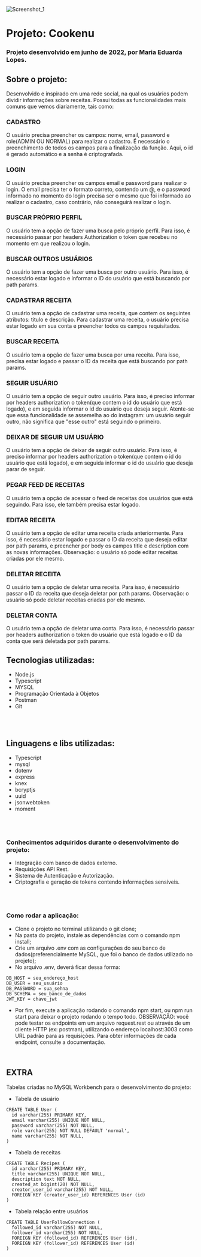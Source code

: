 ![Screenshot_1](https://user-images.githubusercontent.com/45580434/79641791-06e1c100-8170-11ea-8ecf-b6c889805d55.png)
<br>


# Projeto: Cookenu

### Projeto desenvolvido em junho de 2022, por Maria Eduarda Lopes.

## Sobre o projeto: 
Desenvolvido e inspirado em uma rede social, na qual os usuários podem dividir informações sobre receitas. Possui todas as funcionalidades mais comuns que vemos diariamente, tais como:

### CADASTRO
O usuário precisa preencher os campos: nome, email, password e role(ADMIN OU NORMAL) para realizar o cadastro. É necessário o preenchimento de todos os campos para a finalização da função. Aqui, o id é gerado automático e a senha é criptografada.

### LOGIN
O usuário precisa preencher os campos email e password para realizar o login. O email precisa ter o formato correto, contendo um @, e o password informado no momento do login precisa ser o mesmo que foi informado ao realizar o cadastro, caso contrário, não conseguirá realizar o login.
<br>
### BUSCAR PRÓPRIO PERFIL
O usuário tem a opção de fazer uma busca pelo próprio perfil. Para isso, é necessário passar por headers Authorization o token que recebeu no momento em que realizou o login.
<br>
### BUSCAR OUTROS USUÁRIOS
O usuário tem a opção de fazer uma busca por outro usuário. Para isso, é necessário estar logado e informar o ID do usuário que está buscando por path params. 
<br>
### CADASTRAR RECEITA
O usuário tem a opção de cadastrar uma receita, que contem os seguintes atributos: título e descrição. Para cadastrar uma receita, o usuário precisa estar logado em sua conta e preencher todos os campos requisitados. 
<br>
### BUSCAR RECEITA
O usuário tem a opção de fazer uma busca por uma receita. Para isso, precisa estar logado e passar o ID da receita que está buscando por path params.
<br>
### SEGUIR USUÁRIO
O usuário tem a opção de seguir outro usuário. Para isso, é preciso informar por headers authorization o token(que contem o id do usuário que está logado), e em seguida informar o id do usuário que deseja seguir. Atente-se que essa funcionalidade se assemelha ao do instagram: um usuário seguir outro, não significa que "esse outro" está seguindo o primeiro.
<br>
### DEIXAR DE SEGUIR UM USUÁRIO
O usuário tem a opção de deixar de seguir outro usuário. Para isso, é preciso informar por headers authorization o token(que contem o id do usuário que está logado), e em seguida informar o id do usuário que deseja parar de seguir. 
<br>
### PEGAR FEED DE RECEITAS
O usuário tem a opção de acessar o feed de receitas dos usuários que está seguindo. Para isso, ele também precisa estar logado. 
<br>
### EDITAR RECEITA
O usuário tem a opção de editar uma receita criada anteriormente. Para isso, é necessário estar logado e passar o ID da receita que deseja editar por path params, e preencher por body os campos title e description com as novas informações. Observação: o usuário só pode editar receitas criadas por ele mesmo.
<br>
### DELETAR RECEITA
O usuário tem a opção de deletar uma receita. Para isso, é necessário passar o ID da receita que deseja deletar por path params. Observação: o usuário só pode deletar receitas criadas por ele mesmo.
### DELETAR CONTA
O usuário tem a opção de deletar uma conta. Para isso, é necessário passar por headers authorization o token do usuário que está logado e o ID da conta que será deletada por path params. 


## Tecnologias utilizadas:
- Node.js
- Typescript
- MYSQL
- Programação Orientada à Objetos
- Postman
- Git
<br>
<br>

## Linguagens e libs utilizadas:
- Typescript
- mysql
- dotenv
- express
- knex
- bcryptjs
- uuid
- jsonwebtoken
- moment
<br>
<br>

### Conhecimentos adquiridos durante o desenvolvimento do projeto:
- Integração com banco de dados externo.
- Requisições API Rest.
- Sistema de Autenticação e Autorização.
- Criptografia e geração de tokens contendo informações sensíveis.
<br>
<br>

### Como rodar a aplicação:
- Clone o projeto no terminal utilizando o git clone;
- Na pasta do projeto, instale as dependências com o comando npm install;
- Crie um arquivo .env com as configurações do seu banco de dados(preferencialmente MySQL, que foi o banco de dados utilizado no projeto);
- No arquivo .env, deverá ficar dessa forma:

```
DB_HOST = seu_endereço_host
DB_USER = seu_usuário
DB_PASSWORD = sua_sehna
DB_SCHEMA = seu_banco_de_dados
JWT_KEY = chave_jwt
```
- Por fim, execute a aplicação rodando o comando npm start, ou npm run start para deixar o projeto rodando o tempo todo.
OBSERVAÇÃO: você pode testar os endpoints em um arquivo request.rest ou através de um cliente HTTP (ex: postman), utilizando o endereço localhost:3003 como URL padrão para as requisições. Para obter informações de cada endpoint, consulte a documentação.
<br>

## EXTRA

Tabelas criadas no MySQL Workbench para o desenvolvimento do projeto:

- Tabela de usuário

```
CREATE TABLE User (
  id varchar(255) PRIMARY KEY,
  email varchar(255) UNIQUE NOT NULL,
  password varchar(255) NOT NULL,
  role varchar(255) NOT NULL DEFAULT 'normal',
  name varchar(255) NOT NULL,
)
```

- Tabela de receitas
```
CREATE TABLE Recipes (
  id varchar(255) PRIMARY KEY,
  title varchar(255) UNIQUE NOT NULL,
  description text NOT NULL,
  created_at bigint(20) NOT NULL,
  creator_user_id varchar(255) NOT NULL,
  FOREIGN KEY (creator_user_id) REFERENCES User (id)
)
```

- Tabela relação entre usuários
```
CREATE TABLE UserFollowConnection (
  followed_id varchar(255) NOT NULL,
  follower_id varchar(255) NOT NULL,
  FOREIGN KEY (followed_id) REFERENCES User (id),
  FOREIGN KEY (follower_id) REFERENCES User (id)
)
```